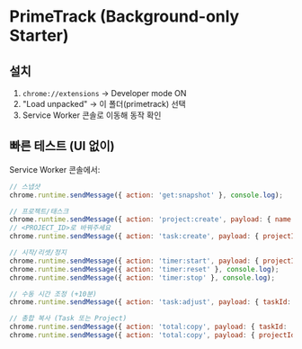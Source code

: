 # PrimeTrack (Background-only Starter)

## 설치
1) `chrome://extensions` → Developer mode ON  
2) "Load unpacked" → 이 폴더(primetrack) 선택  
3) Service Worker 콘솔로 이동해 동작 확인

## 빠른 테스트 (UI 없이)
Service Worker 콘솔에서:

```js
// 스냅샷
chrome.runtime.sendMessage({ action: 'get:snapshot' }, console.log);

// 프로젝트/태스크
chrome.runtime.sendMessage({ action: 'project:create', payload: { name: 'PV Ops' } }, console.log);
// <PROJECT_ID>로 바꿔주세요
chrome.runtime.sendMessage({ action: 'task:create', payload: { projectId: '<PROJECT_ID>', name: 'Prescripting' } }, console.log);

// 시작/리셋/정지
chrome.runtime.sendMessage({ action: 'timer:start', payload: { projectId: '<PROJECT_ID>', taskId: '<TASK_ID>' } }, console.log);
chrome.runtime.sendMessage({ action: 'timer:reset' }, console.log);
chrome.runtime.sendMessage({ action: 'timer:stop' }, console.log);

// 수동 시간 조정 (+10분)
chrome.runtime.sendMessage({ action: 'task:adjust', payload: { taskId: '<TASK_ID>', deltaMs: 10*60*1000 } }, console.log);

// 총합 복사 (Task 또는 Project)
chrome.runtime.sendMessage({ action: 'total:copy', payload: { taskId: '<TASK_ID>' } }, console.log);
chrome.runtime.sendMessage({ action: 'total:copy', payload: { projectId: '<PROJECT_ID>' } }, console.log);
